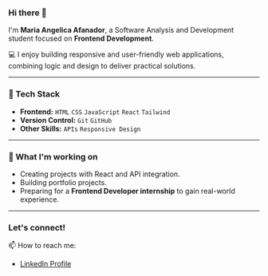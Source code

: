 ### Hi there 👋

I'm **Maria Angelica Afanador**, a Software Analysis and Development student focused on **Frontend Development**.

💻 I enjoy building responsive and user-friendly web applications, combining logic and design to deliver practical solutions.  

---

### 🚀 Tech Stack

* **Frontend:** `HTML` `CSS` `JavaScript` `React` `Tailwind`  
* **Version Control:** `Git` `GitHub`  
* **Other Skills:** `APIs` `Responsive Design`  

---

### 🌱 What I'm working on

* Creating projects with React and API integration.   
* Building  portfolio projects.  
* Preparing for a **Frontend Developer internship** to gain real-world experience.  

---
### Let's connect!

📫 How to reach me:
* [LinkedIn Profile](https://www.linkedin.com/in/angelica-afanador-23a87419a/) 
